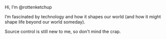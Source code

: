 Hi, I’m @rottenketchup

I’m fascinated by technology and how it shapes our world (and how it might shape life beyond our world someday).

Source control is still new to me, so don't mind the crap.

<!---
rottenketchup/rottenketchup is a ✨ special ✨ repository because its `README.md` (this file) appears on your GitHub profile.
You can click the Preview link to take a look at your changes.
--->
